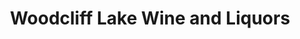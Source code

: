 ---
title: "Woodcliff Lake Wine and Liquors"
url: /woodcliff-lake/woodcliff-lake-wine-and-liquors/
shop: alcohol
---